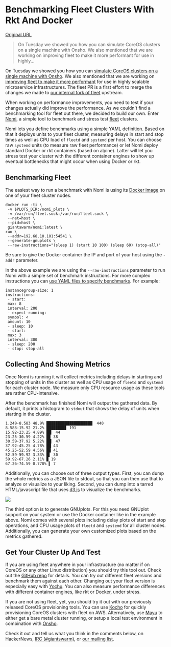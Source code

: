 # Benchmarking Fleet Clusters With Rkt And Docker

[Original URL](https://blog.giantswarm.io/benchmarking-fleet-clusters-with-rkt-docker/)

> On Tuesday we showed you how you can simulate CoreOS clusters on a single machine with Onsho. We also mentioned that we are working on improving fleet to make it more performant for use in highly...

On Tuesday we showed you how you can [simulate CoreOS clusters on a single machine with Onsho](https://blog.giantswarm.io/replicate-data-center-locally-with-onsho/). We also mentioned that we are working on [improving fleet to make it more performant](https://github.com/coreos/fleet/pull/1426) for use in highly scalable microservice infrastructures. The fleet PR is a first effort to merge the changes we made to [our internal fork of fleet](https://github.com/giantswarm/fleet) upstream.

When working on performance improvements, you need to test if your changes actually did improve the performance. As we couldn't find a benchmarking tool for fleet out there, we decided to build our own. Enter [Nomi](https://github.com/giantswarm/nomi), a simple tool to benchmark and stress test [fleet](https://github.com/coreos/fleet/) clusters.

Nomi lets you define benchmarks using a simple YAML definition. Based on that it deploys units to your fleet cluster, measuring delays in start and stop times as well as CPU load of `fleetd` and `systemd` per host. You can choose raw `systemd` units (to measure raw fleet performance) or let Nomi deploy standard Docker or rkt containers (based on alpine). Latter will let you stress test your cluster with the different container engines to show up eventual bottlenecks that might occur when using Docker or rkt.

## Benchmarking Fleet

The easiest way to run a benchmark with Nomi is using its [Docker image](https://hub.docker.com/r/giantswarm/nomi/) on one of your fleet cluster nodes.

```
docker run -ti \ 
 -v $PLOTS_DIR:/nomi_plots \
 -v /var/run/fleet.sock:/var/run/fleet.sock \
 --net=host \
 --pid=host \
 giantswarm/nomi:latest \
run \ 
 --addr=192.68.10.101:54541 \
 --generate-gnuplots \
 --raw-instructions="(sleep 1) (start 10 100) (sleep 60) (stop-all)"
```

Be sure to give the Docker container the IP and port of your host using the `-addr` parameter.

In the above example we are using the `--raw-instructions` parameter to run Nomi with a simple set of benchmark instructions. For more complex instructions you can [use YAML files to specify benchmarks](https://github.com/giantswarm/nomi#benchmark-file-definition). For example:

```
instancegroup-size: 1 
instructions: 
 - start:
 max: 8
 interval: 200
 - expect-running:
 symbol: <
 amount: 10
 - sleep: 10
 - start:
 max: 3
 interval: 300
 - sleep: 200
 - stop: stop-all
```

## Collecting And Showing Metrics

Once Nomi is running it will collect metrics including delays in starting and stopping of units in the cluster as well as CPU usage of `fleetd` and `systemd` for each cluster node. We measure only CPU resource usage as these tools are rather CPU-intensive.

After the benchmark has finished Nomi will output the gathered data. By default, it prints a histogram to `stdout` that shows the delay of units when starting in the cluster.

```
1.249-8.583 48.9% ████████████████████▏ 440 
8.583-15.92 21.2% ████████▋ 191 
15.92-23.25 4.89% ██▏ 44 
23.25-30.59 4.22% █▊ 38 
30.59-37.92 5.22% ██▏ 47 
37.92-45.25 4.78% ██ 43 
45.25-52.59 4.56% █▉ 41 
52.59-59.92 3.33% █▍ 30 
59.92-67.26 2.11% ▉ 19 
67.26-74.59 0.778% ▍ 7 
```

Additionally, you can choose out of three output types. First, you can dump the whole metrics as a JSON file to stdout, so that you can then use that to analyze or visualize to your liking. Second, you can dump into a tarred HTML/javascript file that uses [d3.js](https://d3js.org/) to visualize the benchmarks.

![](https://blog.giantswarm.io/content/images/2016/02/units_start_multi.png)

The third option is to generate GNUplots. For this you need GNUplot support on your system or use the Docker container like in the example above. Nomi comes with several plots including delay plots of start and stop operations, and CPU usage plots of `fleetd` and `systemd` for all cluster nodes. Additionally, you can generate your own customized plots based on the metrics gathered.

## Get Your Cluster Up And Test

If you are using fleet anywhere in your infrastructure (no matter if on CoreOS or any other Linux distribution) you should try this tool out. Check out the [GitHub repo](https://github.com/giantswarm/nomi) for details. You can try out different fleet versions and benchmark them against each other. Changing out your fleet version is especially easy with [Yochu](https://github.com/giantswarm/yochu). You can also measure performance differences with different container engines, like rkt or Docker, under stress.

If you are not using fleet, yet, you should try it out with our previously released CoreOS provisioning tools. You can use [Kocho](https://github.com/giantswarm/kocho) for quickly provisioning CoreOS clusters with fleet on AWS. Alternatively, use [Mayu](https://github.com/giantswarm/mayu) to either get a bare metal cluster running, or setup a local test environment in combination with [Onsho](https://github.com/giantswarm/onsho).

Check it out and tell us what you think in the comments below, on HackerNews, [IRC (#giantswarm)](irc://irc.freenode.org:6667/#giantswarm), or [our mailing list](https://groups.google.com/forum/#!forum/giantswarm).
